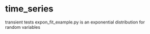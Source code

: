 # time_series
transient tests
expon_fit_example.py is an exponential distribution for random variables

